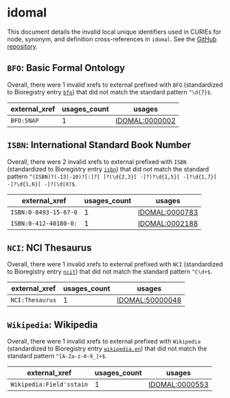 # idomal

This document details the invalid local unique identifiers used in CURIEs
for node, synonym, and definition cross-references in `idomal`. See the [GitHub repository](https://github.com/VEuPathDB-ontology/IDOMAL).


## `BFO`: Basic Formal Ontology

Overall, there were 1 invalid
xrefs to external prefixed with `BFO` (standardized to Bioregistry
entry [`bfo`](https://bioregistry.io/bfo)) that
did not match the standard pattern `^\d{7}$`.

| external_xref   |   usages_count | usages                                                  |
|-----------------|----------------|---------------------------------------------------------|
| `BFO:SNAP`      |              1 | [IDOMAL:0000002](https://bioregistry.io/IDOMAL:0000002) |

## `ISBN`: International Standard Book Number

Overall, there were 2 invalid
xrefs to external prefixed with `ISBN` (standardized to Bioregistry
entry [`isbn`](https://bioregistry.io/isbn)) that
did not match the standard pattern `^(ISBN)?(-13|-10)?[:]?[ ]?(\d{2,3}[ -]?)?\d{1,5}[ -]?\d{1,7}[ -]?\d{1,6}[ -]?(\d|X)$`.

| external_xref         |   usages_count | usages                                                  |
|-----------------------|----------------|---------------------------------------------------------|
| `ISBN:0-8493-15-67-0` |              1 | [IDOMAL:0000783](https://bioregistry.io/IDOMAL:0000783) |
| `ISBN:0-412-40180-0:` |              1 | [IDOMAL:0002188](https://bioregistry.io/IDOMAL:0002188) |

## `NCI`: NCI Thesaurus

Overall, there were 1 invalid
xrefs to external prefixed with `NCI` (standardized to Bioregistry
entry [`ncit`](https://bioregistry.io/ncit)) that
did not match the standard pattern `^C\d+$`.

| external_xref   |   usages_count | usages                                                    |
|-----------------|----------------|-----------------------------------------------------------|
| `NCI:Thesaurus` |              1 | [IDOMAL:50000048](https://bioregistry.io/IDOMAL:50000048) |

## `Wikipedia`: Wikipedia

Overall, there were 1 invalid
xrefs to external prefixed with `Wikipedia` (standardized to Bioregistry
entry [`wikipedia.en`](https://bioregistry.io/wikipedia.en)) that
did not match the standard pattern `^[A-Za-z-0-9_]+$`.

| external_xref            |   usages_count | usages                                                  |
|--------------------------|----------------|---------------------------------------------------------|
| `Wikipedia:Field'sstain` |              1 | [IDOMAL:0000553](https://bioregistry.io/IDOMAL:0000553) |

